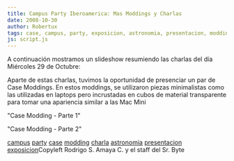 ```yaml
---
title: Campus Party Iberoamerica: Mas Moddings y Charlas
date: 2008-10-30
author: Robertux
tags: case, campus, party, exposicion, astronomia, presentacion, modding, charla
js: script.js
---
```


A continuación mostramos un slideshow resumiendo las charlas del día
      Miércoles 29 de Octubre:

Aparte de estas charlas,
      tuvimos la oportunidad de presenciar un par de Case Moddings. En estos moddings, se utilizaron
      piezas minimalistas como las utilizadas en laptops pero incrustadas en cubos de material
      transparente para tomar una apariencia similar a las Mac Mini

"Case Modding - Parte
      1"

"Case Modding - Parte
      2"

[campus](http://www.blogalaxia.com/tags/campus) [party](http://www.blogalaxia.com/tags/party) [case](http://www.blogalaxia.com/tags/case) [modding](http://www.blogalaxia.com/tags/modding) [charla](http://www.blogalaxia.com/tags/charla)
[astronomia](http://www.blogalaxia.com/tags/astronomia) [presentacion](http://www.blogalaxia.com/tags/presentacion) [exposicion](http://www.blogalaxia.com/tags/exposicion)Copyleft Rodrigo S. Amaya C. y el staff del Sr.
      Byte